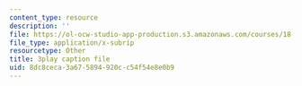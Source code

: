 ```yaml
---
content_type: resource
description: ''
file: https://ol-ocw-studio-app-production.s3.amazonaws.com/courses/18-03sc-differential-equations-fall-2011/8dc8ceca3a675894920cc54f54e8e0b9_e3FfmXtkppM.vtt
file_type: application/x-subrip
resourcetype: Other
title: 3play caption file
uid: 8dc8ceca-3a67-5894-920c-c54f54e8e0b9
---
```

